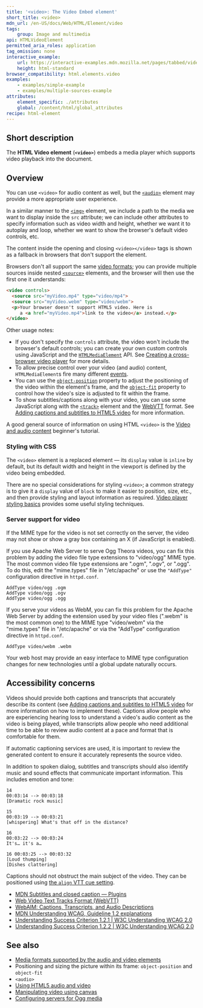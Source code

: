 ```yaml
---
title: '<video>: The Video Embed element'
short_title: <video>
mdn_url: /en-US/docs/Web/HTML/Element/video
tags:
    group: Image and multimedia
api: HTMLVideoElement
permitted_aria_roles: application
tag_omission: none
interactive_example:
    url: https://interactive-examples.mdn.mozilla.net/pages/tabbed/video.html
    height: html-standard
browser_compatibility: html.elements.video
examples:
    - examples/simple-example
    - examples/multiple-sources-example
attributes:
    element_specific: ./attributes
    global: /content/html/global_attributes
recipe: html-element
---
```


## Short description

The **HTML Video element** (**`<video>`**) embeds a media player which
supports video playback into the document.

## Overview

You can use `<video>` for audio content as well, but the [`<audio>`](https://developer.mozilla.org/en-US/docs/Web/HTML/Element/audio)
element may provide a more appropriate user experience.

In a similar manner to the [`<img>`](https://developer.mozilla.org/en-US/docs/Web/HTML/Element/img) element, we include a path to the media we want to display inside the `src` attribute; we can
include other attributes to specify information such as video width and
height, whether we want it to autoplay and loop, whether we want to show
the browser's default video controls, etc.

The content inside the opening and closing `<video></video>` tags is
shown as a fallback in browsers that don't support the element.

Browsers don't all support the same [video
formats](https://developer.mozilla.org/en-US/docs/Web/HTML/Supported_media_formats); you can provide
multiple sources inside nested [`<source>`](https://developer.mozilla.org/en-US/docs/Web/HTML/Element/source) elements, and
the browser will then use the first one it understands:

```html
<video controls>
  <source src="myVideo.mp4" type="video/mp4">
  <source src="myVideo.webm" type="video/webm">
  <p>Your browser doesn't support HTML5 video. Here is
     a <a href="myVideo.mp4">link to the video</a> instead.</p>
</video>
```

Other usage notes:

- If you don't specify the `controls` attribute, the video won't
  include the browser's default controls; you can create your own
  custom controls using JavaScript and the
  [`HTMLMediaElement`](https://developer.mozilla.org/en-US/docs/Web/API/HTMLMediaElement) API. See [Creating a cross-browser video player](https://developer.mozilla.org/en-US/docs/Web/Apps/Fundamentals/Audio_and_video_delivery/cross_browser_video_player) for more details.
- To allow precise control over your video (and audio) content,
  `HTMLMediaElement`s fire many different
  [events](https://developer.mozilla.org/en-US/docs/Web/Guide/Events/Media_events).
- You can use the [`object-position`](https://developer.mozilla.org/en-US/docs/Web/CSS/object-position) property to adjust
  the positioning of the video within the element's frame, and the
  [`object-fit`](https://developer.mozilla.org/en-US/docs/Web/CSS/object-fit) property to control how the video's size
  is adjusted to fit within the frame.
- To show subtitles/captions along with your video, you can use some
  JavaScript along with the [`<track>`](https://developer.mozilla.org/en-US/docs/Web/HTML/Element/track) element and the
  [WebVTT](https://developer.mozilla.org/en-US/docs/Web/API/WebVTT_API) format. See [Adding
  captions and subtitles to HTML5
  video](https://developer.mozilla.org/en-US/docs/Web/Apps/Fundamentals/Audio_and_video_delivery/Adding_captions_and_subtitles_to_HTML5_video)
  for more information.

A good general source of information on using HTML `<video>` is the
[Video and audio
content](https://developer.mozilla.org/en-US/docs/Learn/HTML/Multimedia_and_embedding/Video_and_audio_content)
beginner's tutorial.

### Styling with CSS

The `<video>` element is a replaced element — its `display`
value is `inline` by default, but its default width and height in the
viewport is defined by the video being embedded.

There are no special considerations for styling `<video>`; a common
strategy is to give it a `display` value of `block` to make it easier to
position, size, etc., and then provide styling and layout information as
required. [Video player styling
basics](https://developer.mozilla.org/en-US/docs/Web/Apps/Fundamentals/Audio_and_video_delivery/Video_player_styling_basics)
provides some useful styling techniques.

### Server support for video

If the MIME type for the video is not set correctly on the server, the
video may not show or show a gray box containing an X (if JavaScript is
enabled).

If you use Apache Web Server to serve Ogg Theora videos, you can fix
this problem by adding the video file type extensions to "video/ogg"
MIME type. The most common video file type extensions are ".ogm",
".ogv", or ".ogg". To do this, edit the "mime.types" file in
"/etc/apache" or use the `"AddType"` configuration directive in
`httpd.conf`.

```
AddType video/ogg .ogm
AddType video/ogg .ogv
AddType video/ogg .ogg
```

If you serve your videos as WebM, you can fix this problem for the
Apache Web Server by adding the extension used by your video files
(".webm" is the most common one) to the MIME type "video/webm" via the
"mime.types" file in "/etc/apache" or via the "AddType" configuration
directive in `httpd.conf`.

```
AddType video/webm .webm
```

Your web host may provide an easy interface to MIME type configuration
changes for new technologies until a global update naturally occurs.

## Accessibility concerns

Videos should provide both captions and transcripts that accurately
describe its content (see [Adding captions and subtitles to HTML5
video](https://developer.mozilla.org/en-US/docs/Web/Apps/Fundamentals/Audio_and_video_delivery/Adding_captions_and_subtitles_to_HTML5_video)
for more information on how to implement these). Captions allow people
who are experiencing hearing loss to understand a video's audio content
as the video is being played, while transcripts allow people who need
additional time to be able to review audio content at a pace and format
that is comfortable for them.

If automatic captioning services are used, it is important to review the
generated content to ensure it accurately represents the source video.

In addition to spoken dialog, subtitles and transcripts should also
identify music and sound effects that communicate important information.
This includes emotion and tone:

```
14
00:03:14 --> 00:03:18
[Dramatic rock music]

15
00:03:19 --> 00:03:21
[whispering] What's that off in the distance?

16
00:03:22 --> 00:03:24
It's… it's a…

16 00:03:25 --> 00:03:32
[Loud thumping]
[Dishes clattering]
```

Captions should not obstruct the main subject of the video. They can be
positioned using [the `align` VTT cue
setting](https://developer.mozilla.org/en-US/docs/Web/API/WebVTT_API#Cue_settings).

- [MDN Subtitles and closed caption —
  Plugins](https://developer.mozilla.org/en-US/docs/Plugins/Flash_to_HTML5/Video/Subtitles_captions)
- [Web Video Text Tracks Format
  (WebVTT)](https://developer.mozilla.org/en-US/docs/Web/API/WebVTT_API)
- [WebAIM: Captions, Transcripts, and Audio
  Descriptions](https://webaim.org/techniques/captions/)
- [MDN Understanding WCAG, Guideline 1.2
  explanations](https://developer.mozilla.org/en-US/docs/Web/Accessibility/Understanding_WCAG/Perceivable#Guideline_1.2_—_Providing_text_alternatives_for_time-based_media)
- [Understanding Success Criterion 1.2.1 | W3C Understanding WCAG
  2.0](https://www.w3.org/TR/UNDERSTANDING-WCAG20/media-equiv-av-only-alt.html)
- [Understanding Success Criterion 1.2.2 | W3C Understanding WCAG
  2.0](https://www.w3.org/TR/UNDERSTANDING-WCAG20/media-equiv-captions.html)

## See also

- [Media formats supported by the audio and video
  elements](https://developer.mozilla.org/en-US/docs/Media_formats_supported_by_the_audio_and_video_elements)
- Positioning and sizing the picture within its frame:
  `object-position` and `object-fit`
- `<audio>`
- [Using HTML5 audio and
  video](https://developer.mozilla.org/en-US/docs/Using_HTML5_audio_and_video)
- [Manipulating video using
  canvas](https://developer.mozilla.org/en-US/docs/Manipulating_video_using_canvas)
- [Configuring servers for Ogg
  media](https://developer.mozilla.org/en-US/docs/Configuring_servers_for_Ogg_media)
